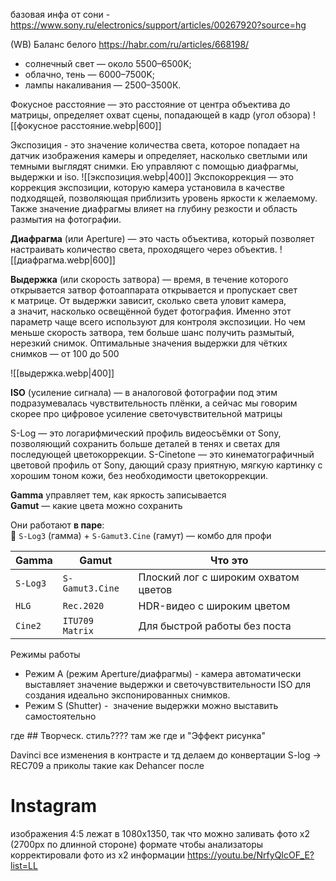 базовая инфа от сони - https://www.sony.ru/electronics/support/articles/00267920?source=hg

(WB) Баланс белого  https://habr.com/ru/articles/668198/
- солнечный свет — около 5500–6500K;
- облачно, тень — 6000–7500K;
- лампы накаливания — 2500–3500К.


Фокусное расстояние — это расстояние от центра объектива до матрицы, определяет охват сцены, попадающей в кадр (угол обзора)
![[фокусное расстояние.webp|600]]

Экспозиция - это значение количества света, которое попадает на датчик изображения камеры и определяет, насколько светлыми или темными выглядят снимки. Ею управляют с помощью диафрагмы, выдержки и iso.
![[экспозиция.webp|400]]
Экспокоррекция — это коррекция экспозиции, которую камера установила в качестве подходящей, позволяющая приблизить уровень яркости к желаемому. Также значение диафрагмы влияет на глубину резкости и область размытия на фотографии.

**Диафрагма** (или Aperture) — это часть объектива, который позволяет настраивать количество света, проходящего через объектив.
![[диафрагма.webp|600]]

**Выдержка** (или скорость затвора) — время, в течение которого открывается затвор фотоаппарата открывается и пропускает свет к матрице. От выдержки зависит, сколько света уловит камера, а значит, насколько освещённой будет фотография. Именно этот параметр чаще всего используют для контроля экспозиции. Но чем меньше скорость затвора, тем больше шанс получить размытый, нерезкий снимок. Оптимальные значения выдержки для чётких снимков — от 100 до 500

![[выдержка.webp|400]]

**ISO** (усиление сигнала) — в аналоговой фотографии под этим подразумевалась чувствительность плёнки, а сейчас мы говорим скорее про цифровое усиление светочувствительной матрицы

S-Log — это логарифмический профиль видеосъёмки от Sony, позволяющий сохранить больше деталей в тенях и светах для последующей цветокоррекции.
S-Cinetone — это кинематографичный цветовой профиль от Sony, дающий сразу приятную, мягкую картинку с хорошим тоном кожи, без необходимости цветокоррекции.



**Gamma** управляет тем, как яркость записывается  
**Gamut** — какие цвета можно сохранить

Они работают **в паре**:  
🧪 `S-Log3` (гамма) + `S-Gamut3.Cine` (гамут) — комбо для профи

| Gamma    | Gamut           | Что это                              |
| -------- | --------------- | ------------------------------------ |
| `S-Log3` | `S-Gamut3.Cine` | Плоский лог с широким охватом цветов |
| `HLG`    | `Rec.2020`      | HDR-видео с широким цветом           |
| `Cine2`  | `ITU709 Matrix` | Для быстрой работы без поста         |

Режимы работы
- Режим A (режим Aperture/диафрагмы) - камера автоматически выставляет значение выдержки и светочувствительности ISO для создания идеально экспонированных снимков.
- Режим S (Shutter) -  значение выдержки можно выставить самостоятельно


где ## Творческ. стиль???? там же где и "Эффект рисунка"

Davinci 
 все изменения в контрасте и тд делаем до конвертации S-log -> REC709 а приколы такие как Dehancer после

# Instagram
изображения 4:5 лежат в 1080x1350, так что можно заливать фото x2 (2700px по длинной стороне) формате чтобы анализаторы корректировали фото из x2 информации
https://youtu.be/NrfyQIcOF_E?list=LL